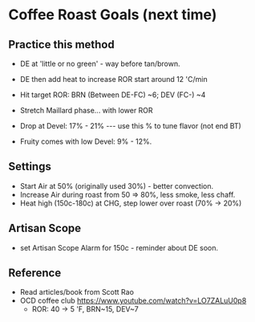 
# Coffee Roast Goals (next time)

## Practice this method

 - DE at 'little or no green' - way before tan/brown.
 - DE then add heat to increase ROR start around 12 'C/min
 - Hit target ROR: BRN (Between DE-FC) ~6; DEV (FC-) ~4

 - Stretch Maillard phase... with lower ROR
 - Drop at Devel: 17% - 21%  --- use this % to tune flavor (not end BT)
 - Fruity comes with low Devel: 9% - 12%.

## Settings

 - Start Air at 50% (originally used 30%) - better convection.
 - Increase Air during roast from 50 => 80%,  less smoke, less chaff.
 - Heat high (150c-180c) at CHG, step lower over roast (70% -> 20%)

## Artisan Scope

 - set Artisan Scope Alarm for 150c - reminder about DE soon.

## Reference

 - Read articles/book from Scott Rao
 - OCD coffee club https://www.youtube.com/watch?v=LO7ZALuU0p8
   - ROR: 40 -> 5 'F, BRN~15, DEV~7

